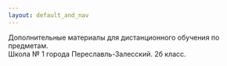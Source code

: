 ```yaml
---
layout: default_and_nav
---
```

Дополнительные материалы для дистанционного обучения по предметам.  
Школа № 1 города Переславль-Залесский. 2б класс.